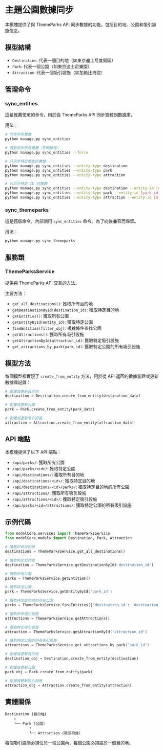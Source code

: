 # 主題公園數據同步

本模塊提供了與 ThemeParks API 同步數據的功能，包括目的地、公園和吸引設施信息。

## 模型結構

- `Destination`: 代表一個目的地（如東京迪士尼度假區）
- `Park`: 代表一個公園（如東京迪士尼樂園）
- `Attraction`: 代表一個吸引設施（如加勒比海盜）

## 管理命令

### sync_entities

這是推薦使用的命令，用於從 ThemeParks API 同步實體到數據庫。

用法：

```bash
# 同步所有實體
python manage.py sync_entities

# 強制同步所有實體（忽略緩存）
python manage.py sync_entities --force

# 只同步特定類型的實體
python manage.py sync_entities --entity-type destination
python manage.py sync_entities --entity-type park
python manage.py sync_entities --entity-type attraction

# 只同步特定 ID 的實體
python manage.py sync_entities --entity-type destination --entity-id [destination_id]
python manage.py sync_entities --entity-type park --entity-id [park_id]
python manage.py sync_entities --entity-type attraction --entity-id [attraction_id]
```

### sync_themeparks

這是舊版命令，內部調用 `sync_entities` 命令。為了向後兼容而保留。

用法：

```bash
python manage.py sync_themeparks
```

## 服務類

### ThemeParksService

提供與 ThemeParks API 交互的方法。

主要方法：

- `get_all_destinations()`: 獲取所有目的地
- `getDestinationById(destination_id)`: 獲取特定目的地
- `getEntities()`: 獲取所有公園
- `getEntityById(entity_id)`: 獲取特定公園
- `findEntities(filter_obj)`: 根據條件查找公園
- `getAttractions()`: 獲取所有吸引設施
- `getAttractionById(attraction_id)`: 獲取特定吸引設施
- `get_attractions_by_park(park_id)`: 獲取特定公園的所有吸引設施

## 模型方法

每個模型都實現了 `create_from_entity` 方法，用於從 API 返回的數據創建或更新數據庫記錄：

```python
# 創建或更新目的地
destination = Destination.create_from_entity(destination_data)

# 創建或更新公園
park = Park.create_from_entity(park_data)

# 創建或更新吸引設施
attraction = Attraction.create_from_entity(attraction_data)
```

## API 端點

本模塊提供了以下 API 端點：

- `/api/parks/`: 獲取所有公園
- `/api/parks/<id>/`: 獲取特定公園
- `/api/destinations/`: 獲取所有目的地
- `/api/destinations/<id>/`: 獲取特定目的地
- `/api/destinations/<id>/parks/`: 獲取特定目的地的所有公園
- `/api/attractions/`: 獲取所有吸引設施
- `/api/attractions/<id>/`: 獲取特定吸引設施
- `/api/parks/<id>/attractions/`: 獲取特定公園的所有吸引設施

## 示例代碼

```python
from modelCore.services import ThemeParksService
from modelCore.models import Destination, Park, Attraction

# 獲取所有目的地
destinations = ThemeParksService.get_all_destinations()

# 獲取特定目的地
destination = ThemeParksService.getDestinationById('destination_id')

# 獲取所有公園
parks = ThemeParksService.getEntities()

# 獲取特定公園
park = ThemeParksService.getEntityById('park_id')

# 獲取特定目的地的所有公園
parks = ThemeParksService.findEntities({'destination.id': 'destination_id'})

# 獲取所有吸引設施
attractions = ThemeParksService.getAttractions()

# 獲取特定吸引設施
attraction = ThemeParksService.getAttractionById('attraction_id')

# 獲取特定公園的所有吸引設施
attractions = ThemeParksService.get_attractions_by_park('park_id')

# 創建或更新目的地
destination_obj = Destination.create_from_entity(destination)

# 創建或更新公園
park_obj = Park.create_from_entity(park)

# 創建或更新吸引設施
attraction_obj = Attraction.create_from_entity(attraction)
```

## 實體關係

```
Destination (目的地)
    ↑
    └── Park (公園)
           ↑
           └── Attraction (吸引設施)
```

每個吸引設施必須位於一個公園內，每個公園必須屬於一個目的地。 
